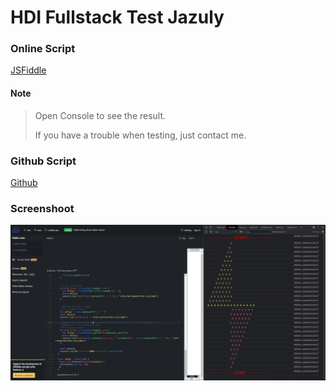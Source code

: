 # HDI Fullstack Test Jazuly

### Online Script
[JSFiddle](https://jsfiddle.net/vp84sh2y/)

#### Note
> Open Console to see the result.
> 
> If you have a trouble when testing, just contact me.

### Github Script
[Github](https://github.com/jazuly/hdi_Jazuly/blob/main/index.js)

### Screenshoot
![](https://github.com/jazuly/hdi_Jazuly/blob/main/1.png)
